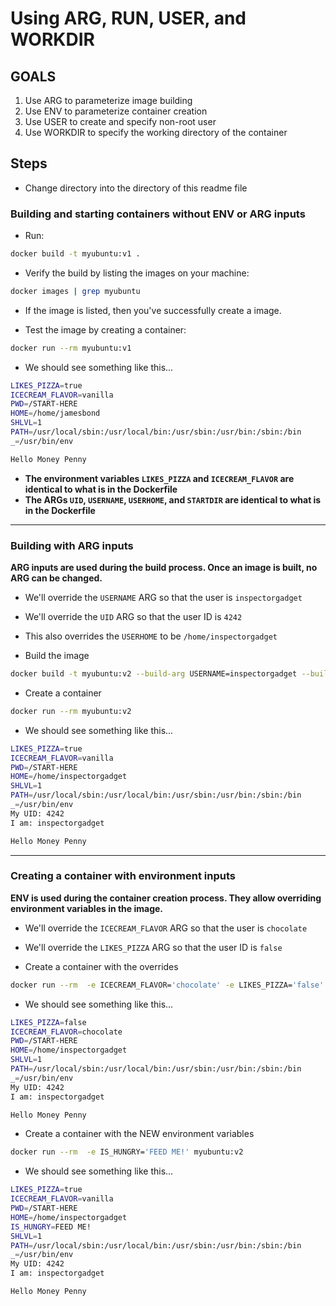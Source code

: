# Using ARG, RUN, USER, and WORKDIR

## GOALS

1. Use ARG to parameterize image building
2. Use ENV to parameterize container creation
3. Use USER to create and specify non-root user
4. Use WORKDIR to specify the working directory of the container

## Steps

- Change directory into the directory of this readme file

### Building and starting containers without ENV or ARG inputs

- Run:

```bash
docker build -t myubuntu:v1 .
```

- Verify the build by listing the images on your machine:

```bash
docker images | grep myubuntu
```

- If the image is listed, then you've successfully create a image.

- Test the image by creating a container:

```bash
docker run --rm myubuntu:v1
```

- We should see something like this...

```bash
LIKES_PIZZA=true
ICECREAM_FLAVOR=vanilla
PWD=/START-HERE
HOME=/home/jamesbond
SHLVL=1
PATH=/usr/local/sbin:/usr/local/bin:/usr/sbin:/usr/bin:/sbin:/bin
_=/usr/bin/env

Hello Money Penny
```

- **The environment variables `LIKES_PIZZA` and `ICECREAM_FLAVOR` are identical to what is in the Dockerfile**
- **The ARGs `UID`, `USERNAME`, `USERHOME`, and `STARTDIR` are identical to what is in the Dockerfile**

***

### Building with ARG inputs

**ARG inputs are used during the build process. Once an image is built, no ARG can be changed.**

- We'll override the `USERNAME` ARG so that the user is `inspectorgadget`
- We'll override the `UID` ARG so that the user ID is `4242`
- This also overrides the `USERHOME` to be `/home/inspectorgadget`

- Build the image

```bash
docker build -t myubuntu:v2 --build-arg USERNAME=inspectorgadget --build-arg UID=4242 .
```

- Create a container

```bash
docker run --rm myubuntu:v2
```

- We should see something like this...

```bash
LIKES_PIZZA=true
ICECREAM_FLAVOR=vanilla
PWD=/START-HERE
HOME=/home/inspectorgadget
SHLVL=1
PATH=/usr/local/sbin:/usr/local/bin:/usr/sbin:/usr/bin:/sbin:/bin
_=/usr/bin/env
My UID: 4242
I am: inspectorgadget

Hello Money Penny
```

***

### Creating a container with environment inputs

**ENV is used during the container creation process. They allow overriding environment variables in the image.**

- We'll override the `ICECREAM_FLAVOR` ARG so that the user is `chocolate`
- We'll override the `LIKES_PIZZA` ARG so that the user ID is `false`

- Create a container with the overrides

```bash
docker run --rm  -e ICECREAM_FLAVOR='chocolate' -e LIKES_PIZZA='false' myubuntu:v2
```

- We should see something like this...

```bash
LIKES_PIZZA=false
ICECREAM_FLAVOR=chocolate
PWD=/START-HERE
HOME=/home/inspectorgadget
SHLVL=1
PATH=/usr/local/sbin:/usr/local/bin:/usr/sbin:/usr/bin:/sbin:/bin
_=/usr/bin/env
My UID: 4242
I am: inspectorgadget

Hello Money Penny
```

- Create a container with the NEW environment variables

```bash
docker run --rm  -e IS_HUNGRY='FEED ME!' myubuntu:v2
```

- We should see something like this...

```bash
LIKES_PIZZA=true
ICECREAM_FLAVOR=vanilla
PWD=/START-HERE
HOME=/home/inspectorgadget
IS_HUNGRY=FEED ME!
SHLVL=1
PATH=/usr/local/sbin:/usr/local/bin:/usr/sbin:/usr/bin:/sbin:/bin
_=/usr/bin/env
My UID: 4242
I am: inspectorgadget

Hello Money Penny
```
